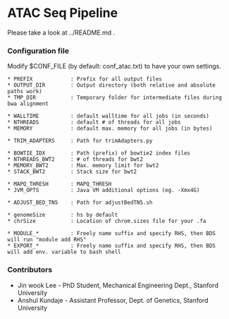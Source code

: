 ATAC Seq Pipeline
===

Please take a look at ../README.md .

### Configuration file

Modify $CONF_FILE (by default: conf_atac.txt) to have your own settings.

```
* PREFIX 			: Prefix for all output files
* OUTPUT_DIR 		: Output directory (both relative and absolute paths work)
* TMP_DIR 			: Temporary folder for intermediate files during bwa alignment

* WALLTIME 			: default walltime for all jobs (in seconds)
* NTHREADS 			: default # of threads for all jobs
* MEMORY			: default max. memory for all jobs (in bytes)

* TRIM_ADAPTERS 	: Path for trimAdapters.py

* BOWTIE_IDX		: Path (prefix) of bowtie2 index files
* NTHREADS_BWT2		: # of threads for bwt2
* MEMORY_BWT2		: Max. memory limit for bwt2
* STACK_BWT2		: Stack size for bwt2

* MAPQ_THRESH		: MAPQ_THRESH
* JVM_OPTS			: Java VM additional options (eg. -Xmx4G)

* ADJUST_BED_TN5	: Path for adjustBedTN5.sh

* genomeSize  		: hs by default
* chrSize 	 		: Location of chrom.sizes file for your .fa

* MODULE_* 			: Freely name suffix and specify RHS, then BDS will run "module add RHS"
* EXPORT_* 			: Freely name suffix and specify RHS, then BDS will add env. variable to bash shell
```


### Contributors

* Jin wook Lee - PhD Student, Mechanical Engineering Dept., Stanford University
* Anshul Kundaje - Assistant Professor, Dept. of Genetics, Stanford University
